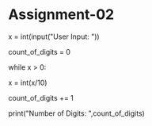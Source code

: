 # Assignment-02
x = int(input("User Input: "))

count_of_digits = 0

while x > 0:

   x = int(x/10)

   count_of_digits += 1

print("Number of Digits: ",count_of_digits)
